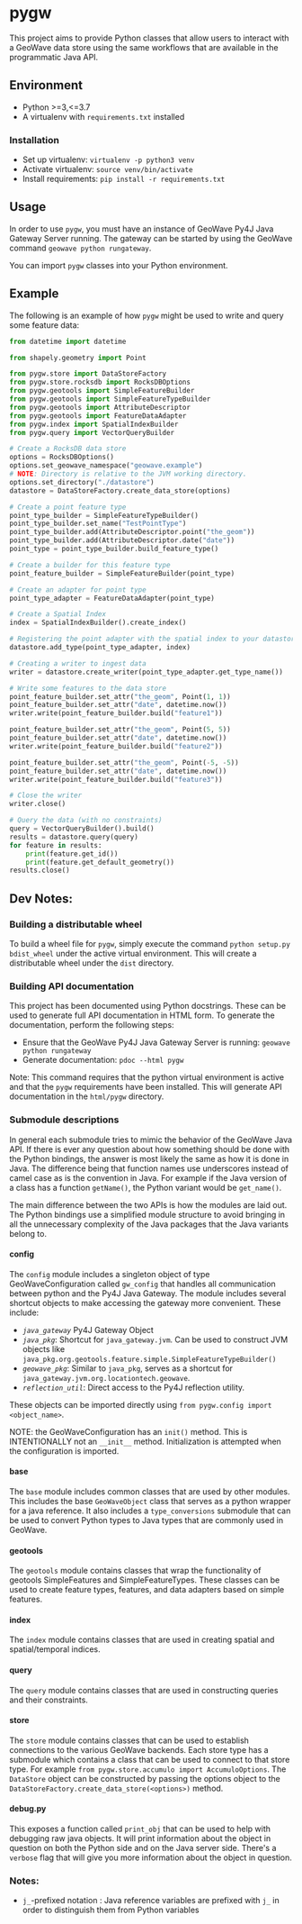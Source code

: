 # pygw
This project aims to provide Python classes that allow users to interact with a GeoWave data store using the same workflows that are available in the programmatic Java API.

## Environment
- Python >=3,<=3.7
- A virtualenv with `requirements.txt` installed

### Installation
- Set up virtualenv: `virtualenv -p python3 venv`
- Activate virtualenv: `source venv/bin/activate`
- Install requirements: `pip install -r requirements.txt`

## Usage
In order to use `pygw`, you must have an instance of GeoWave Py4J Java Gateway Server running.  The gateway can be started by using the GeoWave command `geowave python rungateway`.

You can import `pygw` classes into your Python environment.

## Example
The following is an example of how `pygw` might be used to write and query some feature data:
```python
from datetime import datetime

from shapely.geometry import Point

from pygw.store import DataStoreFactory
from pygw.store.rocksdb import RocksDBOptions
from pygw.geotools import SimpleFeatureBuilder
from pygw.geotools import SimpleFeatureTypeBuilder
from pygw.geotools import AttributeDescriptor
from pygw.geotools import FeatureDataAdapter
from pygw.index import SpatialIndexBuilder
from pygw.query import VectorQueryBuilder

# Create a RocksDB data store
options = RocksDBOptions()
options.set_geowave_namespace("geowave.example")
# NOTE: Directory is relative to the JVM working directory.
options.set_directory("./datastore")
datastore = DataStoreFactory.create_data_store(options)

# Create a point feature type
point_type_builder = SimpleFeatureTypeBuilder()
point_type_builder.set_name("TestPointType")
point_type_builder.add(AttributeDescriptor.point("the_geom"))
point_type_builder.add(AttributeDescriptor.date("date"))
point_type = point_type_builder.build_feature_type()

# Create a builder for this feature type
point_feature_builder = SimpleFeatureBuilder(point_type)

# Create an adapter for point type
point_type_adapter = FeatureDataAdapter(point_type)

# Create a Spatial Index
index = SpatialIndexBuilder().create_index()

# Registering the point adapter with the spatial index to your datastore
datastore.add_type(point_type_adapter, index)

# Creating a writer to ingest data
writer = datastore.create_writer(point_type_adapter.get_type_name())

# Write some features to the data store
point_feature_builder.set_attr("the_geom", Point(1, 1))
point_feature_builder.set_attr("date", datetime.now())
writer.write(point_feature_builder.build("feature1"))

point_feature_builder.set_attr("the_geom", Point(5, 5))
point_feature_builder.set_attr("date", datetime.now())
writer.write(point_feature_builder.build("feature2"))

point_feature_builder.set_attr("the_geom", Point(-5, -5))
point_feature_builder.set_attr("date", datetime.now())
writer.write(point_feature_builder.build("feature3"))

# Close the writer
writer.close()

# Query the data (with no constraints)
query = VectorQueryBuilder().build()
results = datastore.query(query)
for feature in results:
    print(feature.get_id())
    print(feature.get_default_geometry())
results.close()
```
## Dev Notes:

### Building a distributable wheel
To build a wheel file for `pygw`, simply execute the command `python setup.py bdist_wheel` under the active virtual environment.  This will create a distributable wheel under the `dist` directory.

### Building API documentation
This project has been documented using Python docstrings.  These can be used to generate full API documentation in HTML form. To generate the documentation, perform the following steps:
 - Ensure that the GeoWave Py4J Java Gateway Server is running: `geowave python rungateway`
 - Generate documentation: `pdoc --html pygw`

 Note: This command requires that the python virtual environment is active and that the `pygw` requirements have been installed.  This will generate API documentation in the `html/pygw` directory.

### Submodule descriptions
In general each submodule tries to mimic the behavior of the GeoWave Java API.  If there is ever any question about how something should be done with the Python bindings, the answer is most likely the same as how it is done in Java.  The difference being that function names use underscores instead of camel case as is the convention in Java.  For example if the Java version of a class has a function `getName()`, the Python variant would be `get_name()`.

The main difference between the two APIs is how the modules are laid out.  The Python bindings use a simplified module structure to avoid bringing in all the unnecessary complexity of the Java packages that the Java variants belong to.

#### config
The `config` module includes a singleton object of type GeoWaveConfiguration called `gw_config` that handles all communication between python and the Py4J Java Gateway.  The module includes several shortcut objects to make accessing the gateway more convenient.  These include:
- *`java_gateway`* Py4J Gateway Object
- *`java_pkg`*: Shortcut for `java_gateway.jvm`.  Can be used to construct JVM objects like `java_pkg.org.geotools.feature.simple.SimpleFeatureTypeBuilder()`
- *`geowave_pkg`*: Similar to `java_pkg`, serves as a shortcut for `java_gateway.jvm.org.locationtech.geowave`.
- *`reflection_util`*: Direct access to the Py4J reflection utility.

These objects can be imported directly using `from pygw.config import <object_name>`.

NOTE: the GeoWaveConfiguration has an `init()` method. This is INTENTIONALLY not an `__init__` method. Initialization is attempted when the configuration is imported.

#### base
The `base` module includes common classes that are used by other modules.  This includes the base `GeoWaveObject` class that serves as a python wrapper for a java reference.  It also includes a `type_conversions` submodule that can be used to convert Python types to Java types that are commonly used in GeoWave.

#### geotools
The `geotools` module contains classes that wrap the functionality of geotools SimpleFeatures and SimpleFeatureTypes.  These classes can be used to create feature types, features, and data adapters based on simple features.

#### index
The `index` module contains classes that are used in creating spatial and spatial/temporal indices.

#### query
The `query` module contains classes that are used in constructing queries and their constraints.

#### store
The `store` module contains classes that can be used to establish connections to the various GeoWave backends.  Each store type has a submodule which contains a class that can be used to connect to that store type.  For example `from pygw.store.accumulo import AccumuloOptions`.  The `DataStore` object can be constructed by passing the options object to the `DataStoreFactory.create_data_store(<options>)` method.

#### debug.py
This exposes a function called `print_obj` that can be used to help with debugging raw java objects. It will print information about the object in question on both the Python side and on the Java server side. There's a `verbose` flag that will give you more information about the object in question.

### Notes:
- `j_`-prefixed notation : Java reference variables are prefixed with `j_` in order to distinguish them from Python variables
